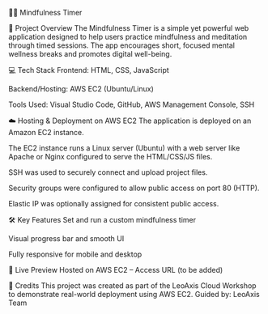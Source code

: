 🧘‍♀️ Mindfulness Timer

📌 Project Overview
The Mindfulness Timer is a simple yet powerful web application designed to help users practice mindfulness and meditation through timed sessions.
The app encourages short, focused mental wellness breaks and promotes digital well-being.

💻 Tech Stack
Frontend: HTML, CSS, JavaScript

Backend/Hosting: AWS EC2 (Ubuntu/Linux)

Tools Used: Visual Studio Code, GitHub, AWS Management Console, SSH

☁️ Hosting & Deployment on AWS EC2
The application is deployed on an Amazon EC2 instance.

The EC2 instance runs a Linux server (Ubuntu) with a web server like Apache or Nginx configured to serve the HTML/CSS/JS files.

SSH was used to securely connect and upload project files.

Security groups were configured to allow public access on port 80 (HTTP).

Elastic IP was optionally assigned for consistent public access.

🛠️ Key Features
Set and run a custom mindfulness timer

Visual progress bar and smooth UI

Fully responsive for mobile and desktop

🚀 Live Preview
Hosted on AWS EC2 – Access URL (to be added)

🙌 Credits
This project was created as part of the LeoAxis Cloud Workshop to demonstrate real-world deployment using AWS EC2.
Guided by: LeoAxis Team